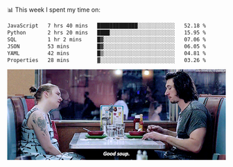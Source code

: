 📊 This week I spent my time on:
<!--START_SECTION:waka-->

```text
JavaScript   7 hrs 40 mins   █████████████░░░░░░░░░░░░   52.18 %
Python       2 hrs 20 mins   ████░░░░░░░░░░░░░░░░░░░░░   15.95 %
SQL          1 hr 2 mins     █▓░░░░░░░░░░░░░░░░░░░░░░░   07.06 %
JSON         53 mins         █▓░░░░░░░░░░░░░░░░░░░░░░░   06.05 %
YAML         42 mins         █▒░░░░░░░░░░░░░░░░░░░░░░░   04.81 %
Properties   28 mins         ▓░░░░░░░░░░░░░░░░░░░░░░░░   03.26 %
```

<!--END_SECTION:waka-->


![](goodSoup.gif)
